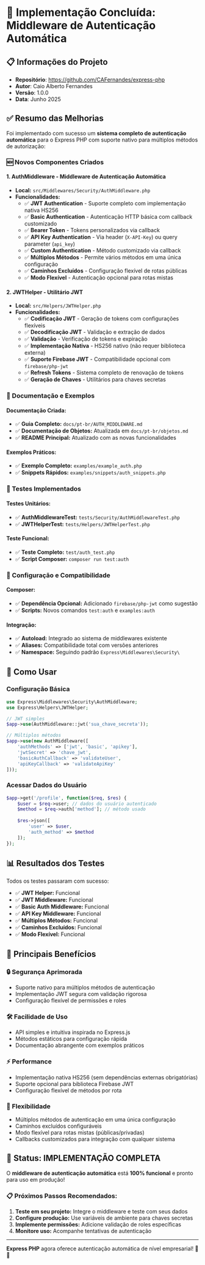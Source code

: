 # 🎉 Implementação Concluída: Middleware de Autenticação Automática

## 📋 Informações do Projeto

- **Repositório**: https://github.com/CAFernandes/express-php
- **Autor**: Caio Alberto Fernandes
- **Versão**: 1.0.0
- **Data**: Junho 2025

## ✅ Resumo das Melhorias

Foi implementado com sucesso um **sistema completo de autenticação automática** para o Express PHP com suporte nativo para múltiplos métodos de autorização:

### 🆕 Novos Componentes Criados

#### 1. **AuthMiddleware** - Middleware de Autenticação Automática
- **Local:** `src/Middlewares/Security/AuthMiddleware.php`
- **Funcionalidades:**
  - ✅ **JWT Authentication** - Suporte completo com implementação nativa HS256
  - ✅ **Basic Authentication** - Autenticação HTTP básica com callback customizado
  - ✅ **Bearer Token** - Tokens personalizados via callback
  - ✅ **API Key Authentication** - Via header (`X-API-Key`) ou query parameter (`api_key`)
  - ✅ **Custom Authentication** - Método customizado via callback
  - ✅ **Múltiplos Métodos** - Permite vários métodos em uma única configuração
  - ✅ **Caminhos Excluídos** - Configuração flexível de rotas públicas
  - ✅ **Modo Flexível** - Autenticação opcional para rotas mistas

#### 2. **JWTHelper** - Utilitário JWT
- **Local:** `src/Helpers/JWTHelper.php`
- **Funcionalidades:**
  - ✅ **Codificação JWT** - Geração de tokens com configurações flexíveis
  - ✅ **Decodificação JWT** - Validação e extração de dados
  - ✅ **Validação** - Verificação de tokens e expiração
  - ✅ **Implementação Nativa** - HS256 nativo (não requer biblioteca externa)
  - ✅ **Suporte Firebase JWT** - Compatibilidade opcional com `firebase/php-jwt`
  - ✅ **Refresh Tokens** - Sistema completo de renovação de tokens
  - ✅ **Geração de Chaves** - Utilitários para chaves secretas

### 📖 Documentação e Exemplos

#### Documentação Criada:
- ✅ **Guia Completo:** `docs/pt-br/AUTH_MIDDLEWARE.md`
- ✅ **Documentação de Objetos:** Atualizada em `docs/pt-br/objetos.md`
- ✅ **README Principal:** Atualizado com as novas funcionalidades

#### Exemplos Práticos:
- ✅ **Exemplo Completo:** `examples/example_auth.php`
- ✅ **Snippets Rápidos:** `examples/snippets/auth_snippets.php`

### 🧪 Testes Implementados

#### Testes Unitários:
- ✅ **AuthMiddlewareTest:** `tests/Security/AuthMiddlewareTest.php`
- ✅ **JWTHelperTest:** `tests/Helpers/JWTHelperTest.php`

#### Teste Funcional:
- ✅ **Teste Completo:** `test/auth_test.php`
- ✅ **Script Composer:** `composer run test:auth`

### 🔧 Configuração e Compatibilidade

#### Composer:
- ✅ **Dependência Opcional:** Adicionado `firebase/php-jwt` como sugestão
- ✅ **Scripts:** Novos comandos `test:auth` e `examples:auth`

#### Integração:
- ✅ **Autoload:** Integrado ao sistema de middlewares existente
- ✅ **Aliases:** Compatibilidade total com versões anteriores
- ✅ **Namespace:** Seguindo padrão `Express\Middlewares\Security\`

## 🚀 Como Usar

### Configuração Básica

```php
use Express\Middlewares\Security\AuthMiddleware;
use Express\Helpers\JWTHelper;

// JWT simples
$app->use(AuthMiddleware::jwt('sua_chave_secreta'));

// Múltiplos métodos
$app->use(new AuthMiddleware([
    'authMethods' => ['jwt', 'basic', 'apikey'],
    'jwtSecret' => 'chave_jwt',
    'basicAuthCallback' => 'validateUser',
    'apiKeyCallback' => 'validateApiKey'
]));
```

### Acessar Dados do Usuário

```php
$app->get('/profile', function($req, $res) {
    $user = $req->user; // dados do usuário autenticado
    $method = $req->auth['method']; // método usado
    
    $res->json([
        'user' => $user,
        'auth_method' => $method
    ]);
});
```

## 📊 Resultados dos Testes

Todos os testes passaram com sucesso:

- ✅ **JWT Helper:** Funcional
- ✅ **JWT Middleware:** Funcional  
- ✅ **Basic Auth Middleware:** Funcional
- ✅ **API Key Middleware:** Funcional
- ✅ **Múltiplos Métodos:** Funcional
- ✅ **Caminhos Excluídos:** Funcional
- ✅ **Modo Flexível:** Funcional

## 🎯 Principais Benefícios

### 🔒 Segurança Aprimorada
- Suporte nativo para múltiplos métodos de autenticação
- Implementação JWT segura com validação rigorosa
- Configuração flexível de permissões e roles

### 🛠️ Facilidade de Uso
- API simples e intuitiva inspirada no Express.js
- Métodos estáticos para configuração rápida
- Documentação abrangente com exemplos práticos

### ⚡ Performance
- Implementação nativa HS256 (sem dependências externas obrigatórias)
- Suporte opcional para biblioteca Firebase JWT
- Configuração flexível de métodos por rota

### 🔄 Flexibilidade
- Múltiplos métodos de autenticação em uma única configuração
- Caminhos excluídos configuráveis
- Modo flexível para rotas mistas (públicas/privadas)
- Callbacks customizados para integração com qualquer sistema

## 🚀 Status: IMPLEMENTAÇÃO COMPLETA

O **middleware de autenticação automática** está **100% funcional** e pronto para uso em produção!

### 📋 Próximos Passos Recomendados:

1. **Teste em seu projeto:** Integre o middleware e teste com seus dados
2. **Configure produção:** Use variáveis de ambiente para chaves secretas
3. **Implemente permissões:** Adicione validação de roles específicas
4. **Monitore uso:** Acompanhe tentativas de autenticação

---

**Express PHP** agora oferece autenticação automática de nível empresarial! 🎉🔐
